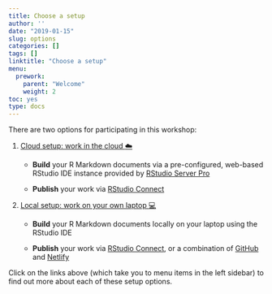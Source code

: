 ```yaml
---
title: Choose a setup
author: ''
date: "2019-01-15"
slug: options
categories: []
tags: []
linktitle: "Choose a setup"
menu:
  prework:
    parent: "Welcome"
    weight: 2
toc: yes
type: docs
---
```




There are two options for participating in this workshop:

1. [Cloud setup: work in the cloud :cloud:](../cloud)

    - **Build** your R Markdown documents via a pre-configured, web-based RStudio IDE instance provided by [RStudio Server Pro](https://www.rstudio.com/products/rstudio-server-pro/)
    
    - **Publish** your work via [RStudio Connect](https://www.rstudio.com/products/connect/)
    
1. [Local setup: work on your own laptop :computer:](../local)

    - **Build** your R Markdown documents locally on your laptop using the RStudio IDE
    
    - **Publish** your work via [RStudio Connect](https://www.rstudio.com/products/connect/), or a combination of [GitHub](https://github.com/) and [Netlify](https://www.netlify.com/)

Click on the links above (which take you to menu items in the left sidebar) to find out more about each of these setup options. 
